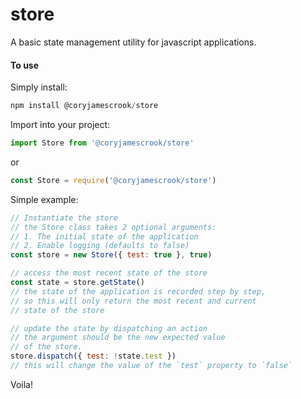 # store
A basic state management utility for javascript applications.

#### To use
Simply install:
```javascript
npm install @coryjamescrook/store
```


Import into your project:
```javascript
import Store from '@coryjamescrook/store'
```
or
```javascript
const Store = require('@coryjamescrook/store')
```

Simple example:
```javascript
// Instantiate the store
// the Store class takes 2 optional arguments:
// 1. The initial state of the application
// 2. Enable logging (defaults to false)
const store = new Store({ test: true }, true)

// access the most recent state of the store
const state = store.getState()
// the state of the application is recorded step by step,
// so this will only return the most recent and current
// state of the store

// update the state by dispatching an action
// the argument should be the new expected value
// of the store.
store.dispatch({ test: !state.test })
// this will change the value of the `test` property to `false`

```

Voila!